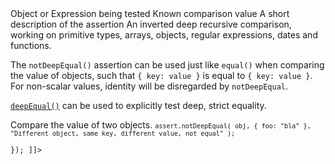 <?xml version="1.0"?>
<?xml-stylesheet type="text/xsl" href="../entries2html.xsl" ?>
<entry type="method" name="notDeepEqual">
	<title>notDeepEqual()</title>
	<signature>
		<argument name="actual" type="Object">
			<desc>Object or Expression being tested</desc>
		</argument>
		<argument name="expected" type="Object">
			<desc>Known comparison value</desc>
		</argument>
		<argument name="message" type="String" optional="true">
			<desc>A short description of the assertion</desc>
		</argument>
	</signature>
	<desc>
		An inverted deep recursive comparison, working on primitive types, arrays, objects, regular expressions, dates and functions.
	</desc>
	<longdesc>
		<p>The <code>notDeepEqual()</code> assertion can be used just like <code>equal()</code> when comparing the value of objects, such that <code>{ key: value }</code> is equal to <code>{ key: value }</code>. For non-scalar values, identity will be disregarded by <code>notDeepEqual</code>.</p>
		<p><a href="/deepEqual/"><code>deepEqual()</code></a> can be used to explicitly test deep, strict equality.</p>
	</longdesc>
	<example>
		<desc>Compare the value of two objects.</desc>
<code><![CDATA[
QUnit.test( "notDeepEqual test", function( assert ) {
	var obj = { foo: "bar" };

	assert.notDeepEqual( obj, { foo: "bla" }, "Different object, same key, different value, not equal" );
});
]]></code>
	</example>
	<category slug="assert"/>
</entry>
